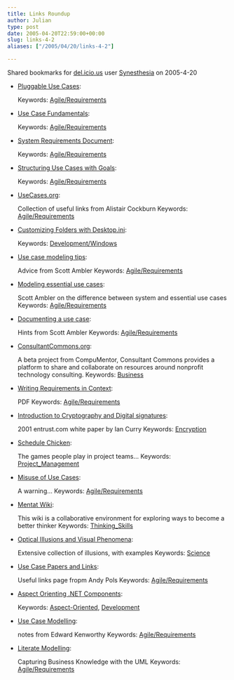 ```yaml
---
title: Links Roundup
author: Julian
type: post
date: 2005-04-20T22:59:00+00:00
slug: links-4-2 
aliases: ["/2005/04/20/links-4-2"]

---
```

Shared bookmarks for [del.icio.us][1] user  [Synesthesia][2] on 2005-4-20

  * [Pluggable Use Cases][3]:
   
    Keywords: [Agile/Requirements][4]
  * [Use Case Fundamentals][5]:
   
    Keywords: [Agile/Requirements][4]
  * [System Requirements Document][6]:
   
    Keywords: [Agile/Requirements][4]
  * [Structuring Use Cases with Goals][7]:
   
    Keywords: [Agile/Requirements][4]
<!--more-->

  * [UseCases.org][8]:
  
    Collection of useful links from Alistair Cockburn Keywords: [Agile/Requirements][4]
  * [Customizing Folders with Desktop.ini][9]:
   
    Keywords: [Development/Windows][10]
  * [Use case modeling tips][11]:
  
    Advice from Scott Ambler Keywords: [Agile/Requirements][4]
  * [Modeling essential use cases][12]:
  
    Scott Ambler on the difference between system and essential use cases Keywords: [Agile/Requirements][4]
  * [Documenting a use case][13]:
  
    Hints from Scott Ambler Keywords: [Agile/Requirements][4]
  * [ConsultantCommons.org][14]:
  
    A beta project from CompuMentor, Consultant Commons provides a platform to share and collaborate on resources around nonprofit technology consulting. Keywords: [Business][15]
  * [Writing Requirements in Context][16]:
  
    PDF Keywords: [Agile/Requirements][4]
  * [Introduction to Cryptography and Digital signatures][17]:
  
    2001 entrust.com white paper by Ian Curry Keywords: [Encryption][18]
  * [Schedule Chicken][19]:
  
    The games people play in project teams&#8230; Keywords: [Project_Management][20]
  * [Misuse of Use Cases][21]:
  
    A warning&#8230; Keywords: [Agile/Requirements][4]
  * [Mentat Wiki][22]:
  
    This wiki is a collaborative environment for exploring ways to become a better thinker Keywords: [Thinking_Skills][23]
  * [Optical Illusions and Visual Phenomena][24]:
  
    Extensive collection of illusions, with examples Keywords: [Science][25]
  * [Use Case Papers and Links][26]:
  
    Useful links page fropm Andy Pols Keywords: [Agile/Requirements][4]
  * [Aspect Orienting .NET Components][27]:
   
    Keywords: [Aspect-Oriented][28], [Development][29]
  * [Use Case Modelling][30]:
  
    notes from Edward Kenworthy Keywords: [Agile/Requirements][4]
  * [Literate Modelling][31]:
  
    Capturing Business Knowledge with the UML Keywords: [Agile/Requirements][4]

 [1]: https://del.icio.us/
 [2]: https://del.icio.us/synesthesia
 [3]: https://alistair.cockburn.us/crystal/articles/o/strysickpuc/pluggableusecases.htm "https://alistair.cockburn.us/crystal/articles/o/strysickpuc/pluggableusecases.htm"
 [4]: https://del.icio.us/synesthesia/Agile/Requirements
 [5]: https://alistair.cockburn.us/crystal/articles/o/ucai/usecasealternateintro.html "https://alistair.cockburn.us/crystal/articles/o/ucai/usecasealternateintro.html"
 [6]: https://alistair.cockburn.us/crystal/articles/srd/systemrequirementsdocument.html "https://alistair.cockburn.us/crystal/articles/srd/systemrequirementsdocument.html"
 [7]: https://alistair.cockburn.us/crystal/articles/sucwg/structuringucswithgoals.htm "https://alistair.cockburn.us/crystal/articles/sucwg/structuringucswithgoals.htm"
 [8]: https://alistair.cockburn.us/usecases/usecases.html "https://alistair.cockburn.us/usecases/usecases.html"
 [9]: https://msdn.microsoft.com/library/default.asp?url=/library/en-us/shellcc/platform/shell/programmersguide/shell_basics/shell_basics_extending/custom.asp "https://msdn.microsoft.com/library/default.asp?url=/library/en-us/shellcc/platform/shell/programmersguide/shell_basics/shell_basics_extending/custom.asp"
 [10]: https://del.icio.us/synesthesia/Development/Windows
 [11]: https://www-106.ibm.com/developerworks/java/library/ws-tip-uml2.html "https://www-106.ibm.com/developerworks/java/library/ws-tip-uml2.html"
 [12]: https://www-106.ibm.com/developerworks/library/ws-tip-essentialuse.html "https://www-106.ibm.com/developerworks/library/ws-tip-essentialuse.html"
 [13]: https://www-106.ibm.com/developerworks/webservices/library/ws-tip-docusecase.html "https://www-106.ibm.com/developerworks/webservices/library/ws-tip-docusecase.html"
 [14]: https://www.consultantcommons.org/ "https://www.consultantcommons.org/"
 [15]: https://del.icio.us/synesthesia/Business
 [16]: https://www.craiglarman.com/book_applying_2nd/06-use%20cases.pdf "https://www.craiglarman.com/book_applying_2nd/06-use%20cases.pdf"
 [17]: https://www.entrust.com/resources/pdf/cryptointro.pdf "https://www.entrust.com/resources/pdf/cryptointro.pdf"
 [18]: https://del.icio.us/synesthesia/Encryption
 [19]: https://www.jrothman.com/weblog/archive/2005_04_01_mpdarchive.html#111391432251897060 "https://www.jrothman.com/weblog/archive/2005_04_01_mpdarchive.html#111391432251897060"
 [20]: https://del.icio.us/synesthesia/Project_Management
 [21]: https://www.korson-mcgregor.com/publications/korson/Korson9803om.htm "https://www.korson-mcgregor.com/publications/korson/Korson9803om.htm"
 [22]: https://www.ludism.org/mentat/ "https://www.ludism.org/mentat/"
 [23]: https://del.icio.us/synesthesia/Thinking_Skills
 [24]: https://www.michaelbach.de/ot/ "https://www.michaelbach.de/ot/"
 [25]: https://del.icio.us/synesthesia/Science
 [26]: https://www.pols.co.uk/use-case-zone/use-case-papers.html "https://www.pols.co.uk/use-case-zone/use-case-papers.html"
 [27]: https://www.theserverside.net/articles/showarticle.tss?id=AspectOrientingNET&News04_19_05-click "https://www.theserverside.net/articles/showarticle.tss?id=AspectOrientingNET&News04_19_05-click"
 [28]: https://del.icio.us/synesthesia/Aspect-Oriented
 [29]: https://del.icio.us/synesthesia/Development
 [30]: https://www.zoo.co.uk/~z0001039/PracGuides/pg_use_cases.htm "https://www.zoo.co.uk/~z0001039/PracGuides/pg_use_cases.htm"
 [31]: https://xml.coverpages.org/emmerichLiterateModelling.pdf "https://xml.coverpages.org/emmerichLiterateModelling.pdf"